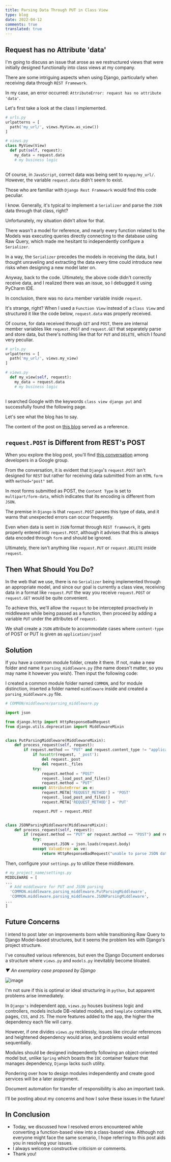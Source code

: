 ```yaml
---
title: Parsing Data Through PUT in Class View
type: blog
date: 2022-04-12
comments: true
translated: true
---
```


## Request has no Attribute 'data'
I'm going to discuss an issue that arose as we restructured views that were initially designed functionally into class views at my company.

There are some intriguing aspects when using Django, particularly when receiving data through `REST Framework`.

In my case, an error occurred: `AttributeError: request has no attribute 'data'`.

Let's first take a look at the class I implemented.

```python
# urls.py
urlpatterns = [
  path('my_url/', views.MyView.as_view())
]

# views.py 
class MyView(View)
  def put(self, request):
    my_data = request.data
    # my business logic
    
```

Of course, in `JavaScript`, correct data was being sent to `myapp/my_url/`. However, the variable `request.data` didn't seem to exist.

Those who are familiar with `Django Rest Framework` would find this code peculiar.

I know. Generally, it's typical to implement a `Serializer` and parse the `JSON` data through that class, right?

Unfortunately, my situation didn't allow for that.

There wasn't a model for reference, and nearly every function related to the Models was executing queries directly connecting to the database using Raw Query, which made me hesitant to independently configure a `Serializer`.

In a way, the `Serializer` precedes the models in receiving the data, but I thought unraveling and extracting the data every time could introduce new risks when designing a new model later on.

Anyway, back to the code. Ultimately, the above code didn't correctly receive data, and I realized there was an issue, so I debugged it using PyCharm IDE.

In conclusion, there was no `data` member variable inside `request`.

It's strange, right? When I used a `Function View` instead of a `Class View` and structured it like the code below, `request.data` was properly received.

Of course, for data received through `GET` and `POST`, there are internal member variables like `request.POST` and `request.GET` that separately parse and store data, but there's nothing like that for `PUT` and `DELETE`, which I found very peculiar.

```python
# urls.py
urlpatterns = [
  path('my_url/', views.my_view)
]

# views.py 
  def my_view(self, request):
    my_data = request.data
    # my business logic
    
```
I searched Google with the keywords `class view django put` and successfully found the following page.

Let's see what the blog has to say.

The content of the post on [this blog](https://thihara.github.io/Django-Req-Parsing/) served as a reference.

## `request.POST` is Different from REST's POST

When you explore the blog post, you'll find [this conversation](https://groups.google.com/g/django-developers/c/dxI4qVzrBY4/m/m_9IiNk_p7UJ) among developers in a Google group.

From the conversation, it is evident that `Django`'s `request.POST` isn't designed for `REST` but rather for receiving data submitted from an `HTML` `form` with `method="post"` set.

In most forms submitted as POST, the `Content Type` is set to `multipart/form-data`, which indicates that its encoding is different from `JSON`.

The premise in `Django` is that `request.POST` parses this type of data, and it warns that unexpected errors can occur frequently.

Even when data is sent in `JSON` format through `REST framework`, it gets properly entered into `request.POST`, although it advises that this is always data encoded through `form` and should be ignored.

Ultimately, there isn't anything like `request.PUT` or `request.DELETE` inside `request`.

## Then What Should You Do?

In the web that we use, there is no `Serializer` being implemented through an appropriate model, and since our goal is currently a class view, receiving data in a format like `request.PUT` the way you receive `request.POST` or `request.GET` would be quite convenient.

To achieve this, we'll allow the `request` to be intercepted proactively in middleware while being passed as a function, then proceed by adding a variable `PUT` under the attributes of `request`.

We shall create a `JSON` attribute to accommodate cases where `content-type` of POST or PUT is given as `application/json`!

## Solution

If you have a common module folder, create it there. If not, make a new folder and name it `parsing_middleware.py` (the name doesn't matter, so you may name it however you wish). Then input the following code:

I created a common module folder named `COMMON`, and for module distinction, inserted a folder named `middleware` inside and created a `parsing_middleware.py` file.

```python
# COMMON/middleware/parsing_middleware.py

import json

from django.http import HttpResponseBadRequest
from django.utils.deprecation import MiddlewareMixin


class PutParsingMiddleware(MiddlewareMixin):
    def process_request(self, request):
        if request.method == "PUT" and request.content_type != "application/json":
            if hasattr(request, '_post'):
                del request._post
                del request._files
            try:
                request.method = "POST"
                request._load_post_and_files()
                request.method = "PUT"
            except AttributeError as e:
                request.META['REQUEST_METHOD'] = 'POST'
                request._load_post_and_files()
                request.META['REQUEST_METHOD'] = 'PUT'

            request.PUT = request.POST


class JSONParsingMiddleware(MiddlewareMixin):
    def process_request(self, request):
        if (request.method == "PUT" or request.method == "POST") and request.content_type == "application/json":
            try:
                request.JSON = json.loads(request.body)
            except ValueError as ve:
                return HttpResponseBadRequest("unable to parse JSON data. Error : {0}".format(ve))
```

Then, configure your `settings.py` to utilize these middleware.

```python
# my_project_name/settings.py
MIDDLEWARE = [
...
  # Add middleware for PUT and JSON parsing
  'COMMON.middleware.parsing_middleware.PutParsingMiddleware',
  'COMMON.middleware.parsing_middleware.JSONParsingMiddleware',
...
]
```

## Future Concerns

I intend to post later on improvements born while transitioning Raw Query to Django Model-based structures, but it seems the problem lies with Django's project structure.

I've consulted various references, but even the Django Document endorses a structure where `views.py` and `models.py` inevitably become bloated.

_▼ An exemplary case proposed by Django_

![image](https://user-images.githubusercontent.com/59782504/163424387-9d327726-249a-4212-9089-053b6ef04825.png)

I'm not sure if this is optimal or ideal structuring in `python`, but apparent problems arise immediately.

In `Django's` independent app, `views.py` houses business logic and controllers, models include DB-related models, and `template` contains `HTML` pages, `CSS`, and `JS`. The more features added to the app, the higher the dependency each file will carry.

However, if one divides `views.py` recklessly, issues like circular references and heightened dependency would arise, and problems would entail sequentially.

Modules should be designed independently following an object-oriented model but, unlike `Spring` which boasts the `IOC` container feature that manages dependency, `Django` lacks such utility.

Pondering over how to design modules independently and create good services will be a later assignment.

Document automation for transfer of responsibility is also an important task.

I’ll be posting about my concerns and how I solve these issues in the future!

## In Conclusion

- Today, we discussed how I resolved errors encountered while converting a function-based view into a class-based view. Although not everyone might face the same scenario, I hope referring to this post aids you in resolving your issues.
- I always welcome constructive criticism or comments.
- Thank you!